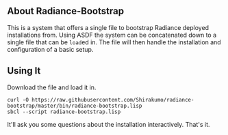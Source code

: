 ## About Radiance-Bootstrap
This is a system that offers a single file to bootstrap Radiance deployed installations from. Using ASDF the system can be concatenated down to a single file that can be `load`ed in. The file will then handle the installation and configuration of a basic setup.

## Using It
Download the file and load it in.

```
curl -O https://raw.githubusercontent.com/Shirakumo/radiance-bootstrap/master/bin/radiance-bootstrap.lisp
sbcl --script radiance-bootstrap.lisp
```

It'll ask you some questions about the installation interactively. That's it.
